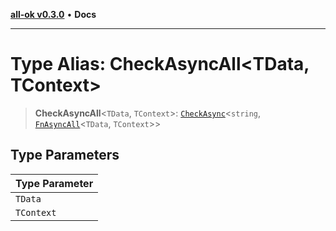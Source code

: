 [**all-ok v0.3.0**](../../README.md) • **Docs**

***

# Type Alias: CheckAsyncAll\<TData, TContext\>

> **CheckAsyncAll**\<`TData`, `TContext`\>: [`CheckAsync`](../../type-aliases/CheckAsync.md)\<`string`, [`FnAsyncAll`](FnAsyncAll.md)\<`TData`, `TContext`\>\>

## Type Parameters

| Type Parameter |
| ------ |
| `TData` |
| `TContext` |
